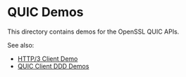QUIC Demos
==========

This directory contains demos for the OpenSSL QUIC APIs.

See also:

- [HTTP/3 Client Demo](../http3/)
- [QUIC Client DDD Demos](../doc/designs/ddd/)
